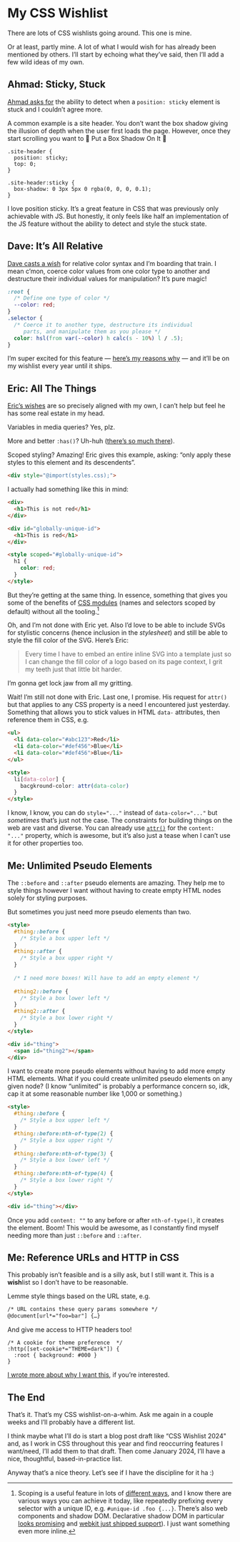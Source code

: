 # My CSS Wishlist

There are lots of CSS wishlists going around. This one is mine.

Or at least, partly mine. A lot of what I would wish for has already been mentioned by others. I’ll start by echoing what they’ve said, then I’ll add a few wild ideas of my own.

## Ahmad: Sticky, Stuck

[Ahmad asks for](http://ishadeed.com/article/css-wishlist-2023/) the ability to detect when a `position: sticky` element is stuck and I couldn’t agree more.

A common example is a site header. You don’t want the box shadow giving the illusion of depth when the user first loads the page. However, once they start scrolling you want to 🎵 Put a Box Shadow On It 🎵

```
.site-header {
  position: sticky;
  top: 0;
}

.site-header:sticky {
  box-shadow: 0 3px 5px 0 rgba(0, 0, 0, 0.1);
}
```

I love position sticky. It’s a great feature in CSS that was previously only achievable with JS. But honestly, it only feels like half an implementation of the JS feature without the ability to detect and style the stuck state.

## Dave: It’s All Relative

[Dave casts a wish](https://daverupert.com/2023/01/css-wishlist-2023/) for relative color syntax and I’m boarding that train. I mean c’mon, coerce color values from one color type to another and destructure their individual values for manipulation? It’s pure magic!

```css
:root {
  /* Define one type of color */
  --color: red;
}
.selector {
  /* Coerce it to another type, destructure its individual
     parts, and manipulate them as you please */
  color: hsl(from var(--color) h calc(s - 10%) l / .5);
}
```

I’m super excited for this feature — [here’s my reasons why](https://blog.jim-nielsen.com/2021/css-relative-colors/) — and it’ll be on my wishlist every year until it ships.

## Eric: All The Things

[Eric’s wishes](https://meyerweb.com/eric/thoughts/2023/02/08/css-wish-list-2023/) are so precisely aligned with my own, I can’t help but feel he has some real estate in my head.

Variables in media queries? Yes, plz.

More and better `:has()`? Uh-huh ([there’s so much there](https://blog.jim-nielsen.com/2022/unlocked-possibilities-of-has-selector/)).

Scoped styling? Amazing! Eric gives this example, asking: “only apply these styles to this element and its descendents”.

```html
<div style="@import(styles.css);">
```

I actually had something like this in mind:

```html
<div>
  <h1>This is not red</h1>
</div>

<div id="globally-unique-id">
  <h1>This is red</h1>
</div>

<style scoped="#globally-unique-id">
  h1 {
    color: red;
  }
</style>
```

But they’re getting at the same thing. In essence, something that gives you some of the benefits of [CSS modules](https://github.com/css-modules/css-modules) (names and selectors scoped by default) without all the tooling.[^1]

Oh, and I’m not done with Eric yet. Also I’d love to be able to include SVGs for stylistic concerns (hence inclusion in the _stylesheet_) and still be able to style the fill color of the SVG. Here’s Eric:

> Every time I have to embed an entire inline SVG into a template just so I can change the fill color of a logo based on its page context, I grit my teeth just that little bit harder.

I’m gonna get lock jaw from all my gritting.

Wait! I’m still not done with Eric. Last one, I promise. His request for `attr()` but that applies to any CSS property is a need I encountered just yesterday. Something that allows you to stick values in HTML `data-` attributes, then reference them in CSS, e.g.

```html
<ul>
  <li data-color="#abc123">Red</li>
  <li data-color="#def456">Blue</li>
  <li data-color="#def456">Blue</li>
</ul>

<style>
  li[data-color] {
    bacgkround-color: attr(data-color)
  }
</style>
```

I know, I know, you can do `style="..."` instead of `data-color="..."` but _sometimes_ that’s just not the case. The constraints for building things on the web are vast and diverse. You can already use [`attr()`](https://developer.mozilla.org/en-US/docs/Web/CSS/attr) for the `content: "..."` property, which is awesome, but it’s also just a tease when I can’t use it for other properties too.

## Me: Unlimited Pseudo Elements

The `::before` and `::after` pseudo elements are amazing. They help me to style things however I want without having to create empty HTML nodes solely for styling purposes.

But sometimes you just need more pseudo elements than two.

```html
<style>
  #thing::before {
    /* Style a box upper left */
  }
  #thing::after {
    /* Style a box upper right */
  }
  
  /* I need more boxes! Will have to add an empty element */
  
  #thing2::before {
    /* Style a box lower left */
  }
  #thing2::after {
    /* Style a box lower right */
  }
</style>

<div id="thing">
  <span id="thing2"></span>
</div>
```

I want to create more pseudo elements without having to add more empty HTML elements. What if you could create unlimited pseudo elements on any given node? (I know “unlimited” is probably a performance concern so, idk, cap it at some reasonable number like 1,000 or something.)

```html
<style>
  #thing::before {
    /* Style a box upper left */
  }
  #thing::before:nth-of-type(2) {
    /* Style a box upper right */
  }  
  #thing::before:nth-of-type(3) {
    /* Style a box lower left */
  }
  #thing::before:nth-of-type(4) {
    /* Style a box lower right */
  }
</style>

<div id="thing"></div>
```

Once you add `content: ""` to any before or after `nth-of-type()`, it creates the element. Boom! This would be awesome, as I constantly find myself needing more than just `::before` and `::after`.

## Me: Reference URLs and HTTP in CSS

This probably isn’t feasible and is a silly ask, but I still want it. This is a **wish**list so I don’t have to be reasonable.

Lemme style things based on the URL state, e.g.

```html
/* URL contains these query params somewhere */
@document[url*="foo=bar"] {…}
```

And give me access to HTTP headers too!

```
/* A cookie for theme preference  */
:http([set-cookie*="THEME=dark"]) {
  :root { background: #000 }
}
```

[I wrote more about why I want this](https://blog.jim-nielsen.com/2022/css-for-urls-and-http-headers/), if you’re interested.

## The End

That’s it. That’s my CSS wishlist-on-a-whim. Ask me again in a couple weeks and I’ll probably have a different list.

I think maybe what I’ll do is start a blog post draft like “CSS Wishlist 2024" and, as I work in CSS throughout this year and find reoccurring features I want/need, I’ll add them to that draft. Then come January 2024, I’ll have a nice, thoughtful, based-in-practice list.

Anyway that’s a nice theory. Let’s see if I have the discipline for it ha :)


[^1]: Scoping is a useful feature in lots of [different ways](https://blog.jim-nielsen.com/2022/multiple-inline-svgs/), and I know there are various ways you can achieve it today, like repeatedly prefixing every selector with a unique ID, e.g. `#unique-id .foo {...}`. There’s also web components and shadow DOM. Declarative shadow DOM in particular [looks promising](https://twitter.com/simevidas/status/1620440940375851008?s=20) and [webkit just shipped support](https://webkit.org/blog/13851/declarative-shadow-dom/)). I just want something even more inline.
